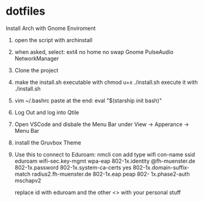 # dotfiles

Install Arch with Gnome Enviroment
1. open the script with
    archinstall
2. when asked, select:
   ext4
   no home
   no swap
   Gnome
   PulseAudio
   NetworkManager

1. Clone the project
2. make the install.sh executable with
   chmod u+x ./install.sh
   execute it with ./install.sh
3. vim ~/.bashrc
   paste at the end: eval "$(starship init bash)"
5. Log Out and log into Qtile
6. Open VSCode and disbale the Menu Bar under View -> Apperance -> Menu Bar
7. install the Gruvbox Theme
8. Use this to connect to Eduroam:
    nmcli con add type wifi con-name <id> ssid eduroam wifi-sec.key-mgmt wpa-eap 802-1x.identity <kuerzel>@fh-muenster.de 802-1x.password <passwort> 802-1x.system-ca-certs yes 802-1x.domain-suffix-match radius2.fh-muenster.de 802-1x.eap peap 802-      1x.phase2-auth mschapv2

   replace id with eduroam and the other <> with your personal stuff
